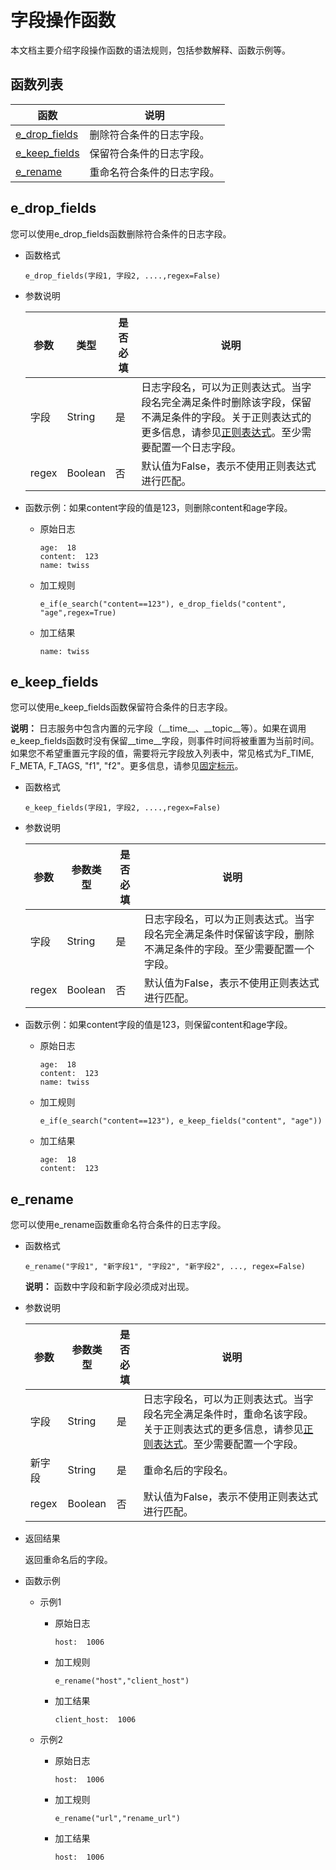 # 字段操作函数

本文档主要介绍字段操作函数的语法规则，包括参数解释、函数示例等。

## 函数列表

|函数|说明|
|--|--|
|[e\_drop\_fields](#section_q8m_zn8_uvj)|删除符合条件的日志字段。|
|[e\_keep\_fields](#section_e3g_856_vs6)|保留符合条件的日志字段。|
|[e\_rename](#section_dg9_67q_cjh)|重命名符合条件的日志字段。|

## e\_drop\_fields

您可以使用e\_drop\_fields函数删除符合条件的日志字段。

-   函数格式

    ```
    e_drop_fields(字段1, 字段2, ....,regex=False)
    ```

-   参数说明

    |参数|类型|是否必填|说明|
    |--|--|----|--|
    |字段|String|是|日志字段名，可以为正则表达式。当字段名完全满足条件时删除该字段，保留不满足条件的字段。关于正则表达式的更多信息，请参见[正则表达式](/intl.zh-CN/数据加工/数据加工语法/通用参考/正则表达式.md)。至少需要配置一个日志字段。 |
    |regex|Boolean|否|默认值为False，表示不使用正则表达式进行匹配。|

-   函数示例：如果content字段的值是123，则删除content和age字段。
    -   原始日志

        ```
        age:  18
        content:  123
        name: twiss
        ```

    -   加工规则

        ```
        e_if(e_search("content==123"), e_drop_fields("content", "age",regex=True)
        ```

    -   加工结果

        ```
        name: twiss
        ```


## e\_keep\_fields

您可以使用e\_keep\_fields函数保留符合条件的日志字段。

**说明：** 日志服务中包含内置的元字段（\_\_time\_\_、\_\_topic\_\_等）。如果在调用e\_keep\_fields函数时没有保留\_\_time\_\_字段，则事件时间将被重置为当前时间。如果您不希望重置元字段的值，需要将元字段放入列表中，常见格式为F\_TIME, F\_META, F\_TAGS, "f1", "f2"。更多信息，请参见[固定标示](/intl.zh-CN/数据加工/数据加工语法/数据结构.md)。

-   函数格式

    ```
    e_keep_fields(字段1, 字段2, ....,regex=False)
    ```

-   参数说明

    |参数|参数类型|是否必填|说明|
    |--|----|----|--|
    |字段|String|是|日志字段名，可以为正则表达式。当字段名完全满足条件时保留该字段，删除不满足条件的字段。至少需要配置一个字段。 |
    |regex|Boolean|否|默认值为False，表示不使用正则表达式进行匹配。|

-   函数示例：如果content字段的值是123，则保留content和age字段。
    -   原始日志

        ```
        age:  18
        content:  123
        name: twiss
        ```

    -   加工规则

        ```
        e_if(e_search("content==123"), e_keep_fields("content", "age"))
        ```

    -   加工结果

        ```
        age:  18
        content:  123
        ```


## e\_rename

您可以使用e\_rename函数重命名符合条件的日志字段。

-   函数格式

    ```
    e_rename("字段1", "新字段1", "字段2", "新字段2", ..., regex=False)
    ```

    **说明：** 函数中字段和新字段必须成对出现。

-   参数说明

    |参数|参数类型|是否必填|说明|
    |--|----|----|--|
    |字段|String|是|日志字段名，可以为正则表达式。当字段名完全满足条件时，重命名该字段。关于正则表达式的更多信息，请参见[正则表达式](/intl.zh-CN/数据加工/数据加工语法/通用参考/正则表达式.md)。至少需要配置一个字段。 |
    |新字段|String|是|重命名后的字段名。|
    |regex|Boolean|否|默认值为False，表示不使用正则表达式进行匹配。|

-   返回结果

    返回重命名后的字段。

-   函数示例
    -   示例1
        -   原始日志

            ```
            host:  1006
            ```

        -   加工规则

            ```
            e_rename("host","client_host")
            ```

        -   加工结果

            ```
            client_host:  1006
            ```

    -   示例2
        -   原始日志

            ```
            host:  1006
            ```

        -   加工规则

            ```
            e_rename("url","rename_url")
            ```

        -   加工结果

            ```
            host:  1006
            ```


